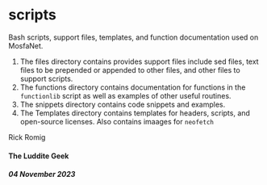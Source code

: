 # scripts

Bash scripts, support files, templates, and function documentation used on MosfaNet.

1. The files directory contains provides support files include sed files, text files to be prepended or appended to other files, and other files to support scripts.
2. The functions directory contains documentation for functions in the `functionlib` script as well as examples of other useful routines.
3. The snippets directory contains code snippets and examples.
4. The Templates directory contains templates for headers, scripts, and open-source licenses. Also contains imaages for `neofetch`

Rick Romig
#### The Luddite Geek
##### 04 November 2023